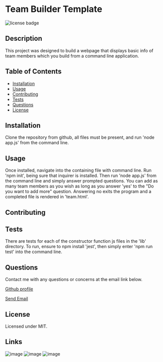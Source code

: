 # Team Builder Template

  <img src =https://img.shields.io/badge/license-MIT-brightgreen alt = "license badge">

  ## Description

  This project was designed to build a webpage that displays basic info of team members which you build from a command line application.

  ## Table of Contents

  * [Installation](#installation)
  * [Usage](#usage)
  * [Contributing](#contributing)
  * [Tests](#tests)
  * [Questions](#questions)
  * [License](#license)

  ## Installation

  Clone the repository from github, all files must be present, and run 'node app.js' from the command line.
  
  ## Usage
 
  Once installed, navigate into the containing file with command line.  Run 'npm init', being sure that inquirer is installed.  Then run 'node app.js' from the command line and simply answer prompted questions.  You can add as many team members as you wish as long as you answer 'yes' to the "Do you want to add more" question.  Answering no exits the program and a completed file is rendered in 'team.html'.

  ## Contributing

  

  ## Tests

  There are tests for each of the constructor function js files in the 'lib' directory.  To run, ensure to npm install 'jest', then simply enter 'npm run test' into the command line.

  ## Questions

  Contact me with any questions or concerns at the email link below.
  
  [Github profile](https://github.com/steverodrig) 

  <a href = "mailto: srrodrig.rodriguez@gmail.com">Send Email</a>

  ## License

  Licensed under MIT.

  ## Links
![image](https://user-images.githubusercontent.com/21253903/94743420-f8ade880-033c-11eb-9120-0de7ab2e5bbd.png)
![image](https://user-images.githubusercontent.com/21253903/94743452-06fc0480-033d-11eb-99fb-0b44acef9fff.png)
![image](https://user-images.githubusercontent.com/21253903/94743700-770a8a80-033d-11eb-9def-36e96ccec9ff.png)

